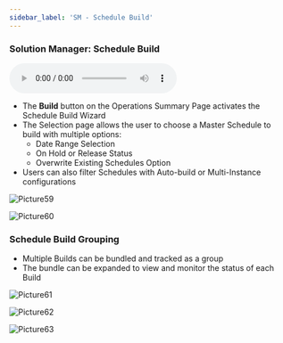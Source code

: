 ```yaml
---
sidebar_label: 'SM - Schedule Build'
---
```


### Solution Manager: Schedule Build

<audio controls="controls">
  <source type="audio/mp3" src="audiobasic/SolutionManagerScheduleBuild.mp3"></source>
  <p>Your browser does not support the audio element.</p>
</audio> 

* The **Build** button on the Operations Summary Page activates the Schedule Build Wizard
* The Selection page allows the user to choose a Master Schedule to build with multiple options:
  * Date Range Selection
  * On Hold or Release Status
  * Overwrite Existing Schedules Option
* Users can also filter Schedules with Auto-build or Multi-Instance configurations

![Picture59](/imgbasic/Picture59.png) 

![Picture60](/imgbasic/Picture60.png)   
 

### Schedule Build Grouping

* Multiple Builds can be bundled and tracked as a group
* The bundle can be expanded to view and monitor the status of each Build

![Picture61](/imgbasic/Picture61.png) 
 
![Picture62](/imgbasic/Picture62.png)  

![Picture63](/imgbasic/Picture63.png)   


